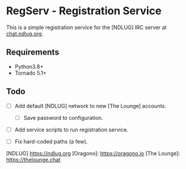# RegServ - Registration Service

This is a simple registration service for the [NDLUG] IRC server at
[chat.ndlug.org](chat.ndlug.org).

## Requirements

- Python3.8+
- Tornado 5.1+

## Todo

- [ ] Add default [NDLUG] network to new [The Lounge] accounts.
    - [ ] Save password to configuration.
    
- [ ] Add service scripts to run registration service.

- [ ] Fix hard-coded paths (a few).

[NDLUG]             https://ndlug.org
[Oragono]:          https://oragono.io
[The Lounge]:       https://thelounge.chat
